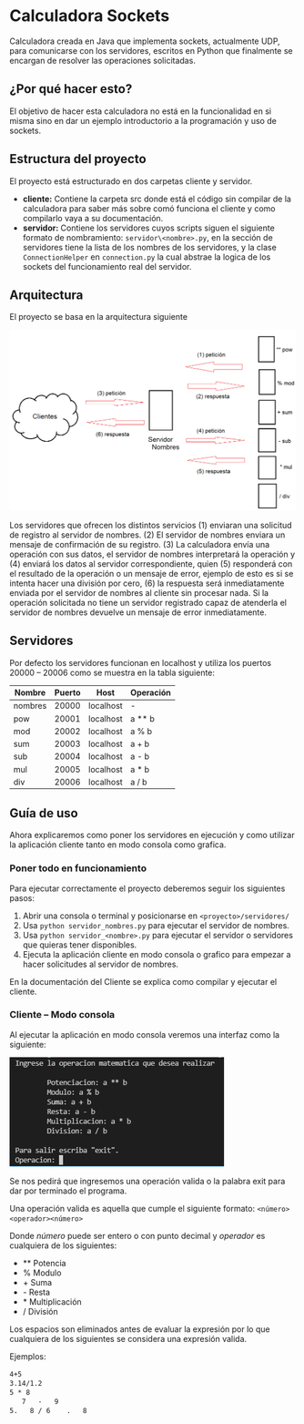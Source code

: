 # Calculadora Sockets

Calculadora creada en Java que implementa sockets, actualmente UDP, para
comunicarse con los servidores, escritos en Python que finalmente se encargan de
resolver las operaciones solicitadas.

## ¿Por qué hacer esto?

El objetivo de hacer esta calculadora no está en la funcionalidad en si misma
sino en dar un ejemplo introductorio a la programación y uso de sockets.

## Estructura del proyecto

El proyecto está estructurado en dos carpetas cliente y servidor.

- **cliente:** Contiene la carpeta src donde está el código sin compilar de la
  calculadora para saber más sobre comó funciona el cliente y como compilarlo
  vaya a su documentación.
- **servidor:** Contiene los servidores cuyos scripts siguen el siguiente
  formato de nombramiento: `servidor\<nombre>.py`, en la sección de servidores
  tiene la lista de los nombres de los servidores, y la clase `ConnectionHelper`
  en `connection.py` la cual abstrae la logica de los sockets del funcionamiento
  real del servidor.

## Arquitectura

El proyecto se basa en la arquitectura siguiente

![Arquitectura](arquitectura.png)

Los servidores que ofrecen los distintos servicios (1) enviaran una solicitud de
registro al servidor de nombres. (2) El servidor de nombres enviara un mensaje
de confirmación de su registro. (3) La calculadora envía una operación con sus
datos, el servidor de nombres interpretará la operación y (4) enviará los datos
al servidor correspondiente, quien (5) responderá con el resultado de la
operación o un mensaje de error, ejemplo de esto es si se intenta hacer una
división por cero, (6) la respuesta será inmediatamente enviada por el servidor
de nombres al cliente sin procesar nada. Si la operación solicitada no tiene un
servidor registrado capaz de atenderla el servidor de nombres devuelve un
mensaje de error inmediatamente.

## Servidores

Por defecto los servidores funcionan en localhost y utiliza los puertos
20000 – 20006 como se muestra en la tabla siguiente:

| Nombre  | Puerto | Host      | Operación |
| ------- | ------ | --------- | --------- |
| nombres | 20000  | localhost | -         |
| pow     | 20001  | localhost | a \*\* b  |
| mod     | 20002  | localhost | a % b     |
| sum     | 20003  | localhost | a + b     |
| sub     | 20004  | localhost | a - b     |
| mul     | 20005  | localhost | a \* b    |
| div     | 20006  | localhost | a / b     |

## Guía de uso

Ahora explicaremos como poner los servidores en ejecución y como utilizar la
aplicación cliente tanto en modo consola como grafica.

### Poner todo en funcionamiento

Para ejecutar correctamente el proyecto deberemos seguir los siguientes pasos:

1. Abrir una consola o terminal y posicionarse en `<proyecto>/servidores/`
2. Usa `python servidor_nombres.py` para ejecutar el servidor de nombres.
3. Usa `python servidor_<nombre>.py` para ejecutar el servidor o servidores que quieras tener disponibles.
4. Ejecuta la aplicación cliente en modo consola o grafico para empezar a hacer solicitudes al servidor de nombres.

En la documentación del Cliente se explica como compilar y ejecutar el cliente.

### Cliente – Modo consola

Al ejecutar la aplicación en modo consola veremos una interfaz como la siguiente:

![Modo consola](modo_consola.png)

Se nos pedirá que ingresemos una operación valida o la palabra exit para dar por
terminado el programa.

Una operación valida es aquella que cumple el siguiente formato: `<número><operador><número>`

Donde _número_ puede ser entero o con punto decimal y _operador_ es cualquiera de los siguientes:

- ** Potencia
- % Modulo
- \+ Suma
- \- Resta
- \* Multiplicación
- / División

Los espacios son eliminados antes de evaluar la expresión por lo que cualquiera
de los siguientes se considera una expresión valida.

Ejemplos:

```
4+5
3.14/1.2
5 * 8
   7   -   9
5.   8 / 6    .   8
```
